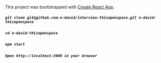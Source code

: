 This project was bootstrapped with [Create React App](https://github.com/facebookincubator/create-react-app).

##### `git clone git@github.com:n-david/interview-thisopenspace.git n-david-thisopenspace`
##### `cd n-david-thisopenspace`
##### `npm start`
##### `Open http://localhost:3000 in your browser`
